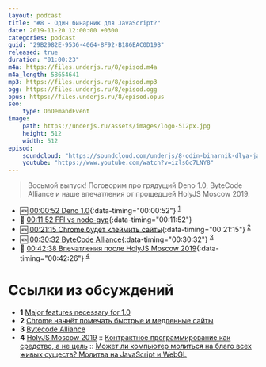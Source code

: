 ```yaml
---
layout: podcast
title: "#8 - Один бинарник для JavaScript?"
date: 2019-11-20 12:00:00 +0300
categories: podcast
guid: "29B2982E-9536-4064-8F92-B186EAC0D19B"
released: true
duration: "01:00:23"
m4a: https://files.underjs.ru/8/episod.m4a
m4a_length: 58654641
mp3: https://files.underjs.ru/8/episod.mp3
ogg: https://files.underjs.ru/8/episod.ogg
opus: https://files.underjs.ru/8/episod.opus
seo:
    type: OnDemandEvent
image:
    path: https://underjs.ru/assets/images/logo-512px.jpg
    height: 512
    width: 512
episod:
    soundcloud: "https://soundcloud.com/underjs/8-odin-binarnik-dlya-javascript"
    youtube: "https://www.youtube.com/watch?v=izlsGc7LNY8"
---
```


> Восьмой выпуск! Поговорим про грядущий Deno 1.0, ByteCode Alliance и наше впечатления от прощедшей HolyJS Moscow 2019.

- 🆕 [00:00:52 Deno 1.0](#){:data-timing="00:00:52"} <sup>[1](#note1)</sup>
- 🤔 [00:11:52 FFI vs node-gyp](#){:data-timing="00:11:52"}
- 🆕 [00:21:15 Chrome будет клеймить сайты](#){:data-timing="00:21:15"} <sup>[2](#note2)</sup>
- 🆕 [00:30:32 ByteCode Alliance](#){:data-timing="00:30:32"} <sup>[3](#note3)</sup>
- 🤔 [00:42:38 Впечатления после HolyJS Moscow 2019](#){:data-timing="00:42:26"} <sup>[4](#note4)</sup>

# Ссылки из обсуждений

- <b id="note1">1</b> [Major features necessary for 1.0 ](https://github.com/denoland/deno/issues/2473)
- <b id="note2">2</b> [Chrome начнёт помечать быстрые и медленные сайты](https://www.opennet.ru/opennews/art.shtml?num=51844)
- <b id="note3">3</b> [Bytecode Alliance](https://bytecodealliance.org/)
- <b id="note4">4</b> [HolyJS Moscow 2019](https://holyjs-moscow.ru/) :: [Контрактное программирование как средство, а не цель](https://holyjs-moscow.ru/2019/msk/talks/qp9sdze3lxb7vlru5kwis/) :: [Может ли компьютер молиться на благо всех живых существ? Молитва на JavaScript и WebGL](https://holyjs-moscow.ru/2019/msk/talks/4yu3tnve11pvazkz9rk9hg/)
